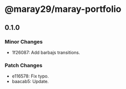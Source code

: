 # @maray29/maray-portfolio

## 0.1.0

### Minor Changes

- 1f26087: Add barbajs transitions.

### Patch Changes

- e116578: Fix typo.
- baacab5: Update.
